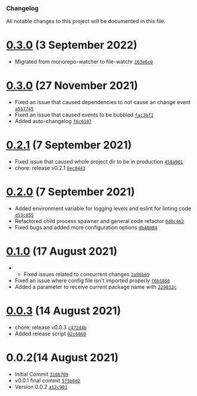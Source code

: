 ### Changelog

All notable changes to this project will be documented in this file.

# [0.3.0](https://github.com/utkarshk384/file-watchr/compare/0.3.0...0.3.0) (3 September 2022)

- Migrated from monorepo-watcher to file-watchr [`163e6c0`](https://github.com/utkarshk384/file-watchr/commit/163e6c0d202372c4060ecc654a911fffc5b1a6b2)

# [0.3.0](https://github.com/utkarshk384/file-watchr/compare/0.2.1...0.3.0) (27 November 2021)

- Fixed an issue that caused dependencies to not cause an change event [`a5b7745`](https://github.com/utkarshk384/file-watchr/commit/a5b7745efe3b7b911a92cc6b0cae68fb870a2c3d)
- Fixed an issue that caused events to be bubbled [`fac3bf1`](https://github.com/utkarshk384/file-watchr/commit/fac3bf1baa41392343c3ffa21e4d7d661c361cf4)
- Added auto-changelog [`f6c6107`](https://github.com/utkarshk384/file-watchr/commit/f6c610798103095fd8cdf0ae7c6bb5587cb2c48f)

# [0.2.1](https://github.com/utkarshk384/file-watchr/compare/0.2.0...0.2.1) (7 September 2021)

- Fixed issue that caused whole project dir to be in production [`458a901`](https://github.com/utkarshk384/file-watchr/commit/458a9012b075b3f0cc4ea162167c8c6a00d58d68)
- chore: release v0.2.1 [`8ec0443`](https://github.com/utkarshk384/file-watchr/commit/8ec04435a6ec81c7b4066ca9f6bd0c6d15188932)

# [0.2.0](https://github.com/utkarshk384/file-watchr/compare/0.1.0...0.2.0) (7 September 2021)

- Added environment variable for logging levels  and eslint for linting code [`d53c855`](https://github.com/utkarshk384/file-watchr/commit/d53c85599d0d5dd0ef4a97e9742a34c54909ce3c)
- Refactored child process spawner and general code refactor [`0d0c462`](https://github.com/utkarshk384/file-watchr/commit/0d0c462dbdae60e1c0e30f121d3f2ba94c42d627)
- Fixed bugs and added more configuration options [`db48084`](https://github.com/utkarshk384/file-watchr/commit/db48084ee87b5274338842f6714d8c65da332040)

# [0.1.0](https://github.com/utkarshk384/file-watchr/compare/0.0.3...0.1.0) (17 August 2021)

- * Fixed issues related to concurrent changes [`2a86b69`](https://github.com/utkarshk384/file-watchr/commit/2a86b69e8ef13d494a8f73c19fe12c5bf398211f)
- Fixed an issue where config file isn't imported properly [`f6b1856`](https://github.com/utkarshk384/file-watchr/commit/f6b1856cb13845fd2ac794756f95a76c20a6164f)
- Added a parameter to receive current package name with [`229832c`](https://github.com/utkarshk384/file-watchr/commit/229832c9030a9ad120da9806e41e5ea735589f42)

# [0.0.3](https://github.com/utkarshk384/file-watchr/compare/0.0.2...0.0.3) (14 August 2021)

- chore: release v0.0.3 [`c472d4b`](https://github.com/utkarshk384/file-watchr/commit/c472d4b0a5d30591887060e2e64bb9916f15b8c5)
- Added release script [`02c6060`](https://github.com/utkarshk384/file-watchr/commit/02c6060d469c3f856de6cc8f23eef339b8f9a905)

# 0.0.2(14 August 2021)

- Initial Commit [`310b709`](https://github.com/utkarshk384/file-watchr/commit/310b70904c4091bfdd309a4473dfdddf91ab5416)
- v0.0.1 final commit [`5f5b6d2`](https://github.com/utkarshk384/file-watchr/commit/5f5b6d26ef319fa1650b466724c84065077b443e)
- Version 0.0.2 [`a12c901`](https://github.com/utkarshk384/file-watchr/commit/a12c901a200d830470b1a4f31fadd0dfaff3b0c0)
